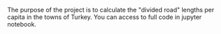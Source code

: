 The purpose of the project is to calculate the "divided road" lengths per capita in the towns of Turkey. You can access to full code in jupyter notebook.
